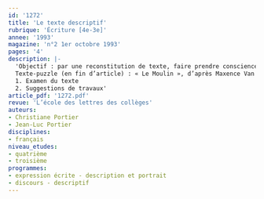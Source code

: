```yaml
---
id: '1272'
title: 'Le texte descriptif'
rubrique: 'Écriture [4e-3e]'
annee: '1993'
magazine: 'n°2 1er octobre 1993'
pages: '4'
description: |-
  'Objectif : par une reconstitution de texte, faire prendre conscience aux élèves que toute description efficace est structurée et cohérente…
  Texte-puzzle (en fin d’article) : « Le Moulin », d’après Maxence Van Der Meersch
  1. Examen du texte
  2. Suggestions de travaux'
article_pdf: '1272.pdf'
revue: 'L’école des lettres des collèges'
auteurs:
- Christiane Portier
- Jean-Luc Portier
disciplines:
- français
niveau_etudes:
- quatrième
- troisième
programmes:
- expression écrite - description et portrait
- discours - descriptif
---
```

